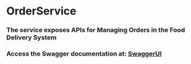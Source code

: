 # OrderService

### The service exposes APIs for Managing Orders in the Food Delivery System


### Access the Swagger documentation at: [SwaggerUI](http://localhost:42000/swagger-ui/index.html)

